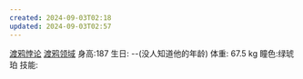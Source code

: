 ```yaml
---
created: 2024-09-03T02:18
updated: 2024-09-03T02:57
---
```

[渡鸦悖论](渡鸦悖论.md) 
[渡鸦领域](渡鸦领域.md)
身高:187
生日: --(没人知道他的年龄)
体重: 67.5 kg
瞳色:绿琥珀
技能: 